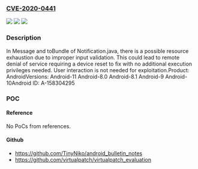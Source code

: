### [CVE-2020-0441](https://cve.mitre.org/cgi-bin/cvename.cgi?name=CVE-2020-0441)
![](https://img.shields.io/static/v1?label=Product&message=Android&color=blue)
![](https://img.shields.io/static/v1?label=Version&message=n%2Fa&color=blue)
![](https://img.shields.io/static/v1?label=Vulnerability&message=Denial%20of%20service&color=brighgreen)

### Description

In Message and toBundle of Notification.java, there is a possible resource exhaustion due to improper input validation. This could lead to remote denial of service requiring a device reset to fix with no additional execution privileges needed. User interaction is not needed for exploitation.Product: AndroidVersions: Android-11 Android-8.0 Android-8.1 Android-9 Android-10Android ID: A-158304295

### POC

#### Reference
No PoCs from references.

#### Github
- https://github.com/TinyNiko/android_bulletin_notes
- https://github.com/virtualpatch/virtualpatch_evaluation

